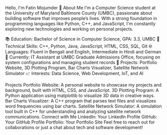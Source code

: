 Hello, I'm Fatin Mojumder 👋
About Me
I'm a Computer Science student at the University of Maryland Baltimore County (UMBC), passionate about building software that improves people’s lives. With a strong foundation in programming languages like Python, C++, and JavaScript, I'm constantly exploring new technologies and working on personal projects.

📚 Education: Bachelor of Science in Computer Science, GPA: 3.3, UMBC
🔧 Technical Skills: C++, Python, Java, JavaScript, HTML, CSS, SQL, Git
🌐 Languages: Fluent in Bengali and English, Intermediate in Hindi and German
💼 Currently: IT Assistant at UMBC Graduate Admissions Office, focusing on system configurations and managing student records
🚀 Projects: Portfolio Website, 3D Plotting Program, Bar Charts Visualizer, Satellite Network Simulator
📈 Interests: Data Science, Web Development, IoT, and AI

Projects
Portfolio Website: A personal website to showcase my projects and background, built with HTML, CSS, and JavaScript.
3D Plotting Program: A Python application using matplotlib to visualize 3D data in creative ways.
Bar Charts Visualizer: A C++ program that parses text files and visualizes word frequencies using bar charts.
Satellite Network Simulator: A simulation tool built in C++ for understanding and analyzing satellite network communications.
Connect with Me
LinkedIn: Your LinkedIn Profile
GitHub: Your GitHub Profile
Portfolio: Your Portfolio Site
Feel free to reach out for collaborations or just a chat about tech and software development!
